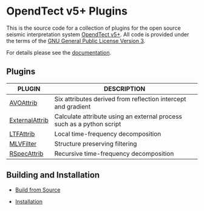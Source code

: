 # OpendTect v5+ Plugins 

This is the source code for a collection of plugins for the open source seismic interpretation system [OpendTect v5+](http://www.opendtect.org). All code is provided under the terms of the [GNU General Public License Version 3](./LICENSE.txt).

For details please see the [documentation](http://waynegm.github.io/OpendTect-Plugin-Wiki/).

## Plugins

| PLUGIN | DESCRIPTION |
|--------|-------------|
| [AVOAttrib](http://waynegm.github.io/OpendTect-Plugin-Wiki/en/#!pages/AVOAttrib/AVOAttrib.md) | Six attributes derived from reflection intercept and gradient |
| [ExternalAttrib](http://waynegm.github.io/OpendTect-Plugin-Wiki/en/#!pages/ExternalAttrib/ExternalAttrib.md) | Calculate attribute using an external process such as a python script |
| [LTFAttrib](http://waynegm.github.io/OpendTect-Plugin-Wiki/en/#!pages/LTFAttrib/LTFAttrib.md) | Local time-frequency decomposition |
| [MLVFilter](http://waynegm.github.io/OpendTect-Plugin-Wiki/en/#!pages/MLVFilter/MLVFilter.md) | Structure preserving filtering |
| [RSpecAttrib](http://waynegm.github.io/OpendTect-Plugin-Wiki/en/#!pages/RSpecAttrib/RSpecAttrib.md) | Recursive time-frequency decomposition |

## Building and Installation

* [Build from Source](http://waynegm.github.io/OpendTect-Plugin-Wiki/en/#!pages/building-from-source.md)

* [Installation](http://waynegm.github.io/OpendTect-Plugin-Wiki/en/#!pages/installation.md)
